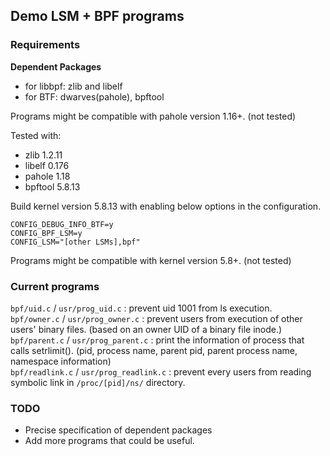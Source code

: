 ## Demo LSM + BPF programs

### Requirements

**Dependent Packages**    
- for libbpf: zlib and libelf  
- for BTF: dwarves(pahole), bpftool

Programs might be compatible with pahole version 1.16+. (not tested)

Tested with:  
- zlib 1.2.11  
- libelf 0.176   
- pahole 1.18  
- bpftool 5.8.13  

Build kernel version 5.8.13 with enabling below options in the configuration.  

```
CONFIG_DEBUG_INFO_BTF=y
CONFIG_BPF_LSM=y
CONFIG_LSM="[other LSMs],bpf"
```
Programs might be compatible with kernel version 5.8+. (not tested)  


### Current programs

`bpf/uid.c` / `usr/prog_uid.c` : prevent uid 1001 from ls execution.  
`bpf/owner.c` / `usr/prog_owner.c` : prevent users from execution of other users' binary files. (based on an owner UID of a binary file inode.)  
`bpf/parent.c` / `usr/prog_parent.c` : print the information of process that calls setrlimit(). (pid, process name, parent pid, parent process name, namespace information)  
`bpf/readlink.c` / `usr/prog_readlink.c` : prevent every users from reading symbolic link in `/proc/[pid]/ns/` directory.

### TODO
- Precise specification of dependent packages
- Add more programs that could be useful.
